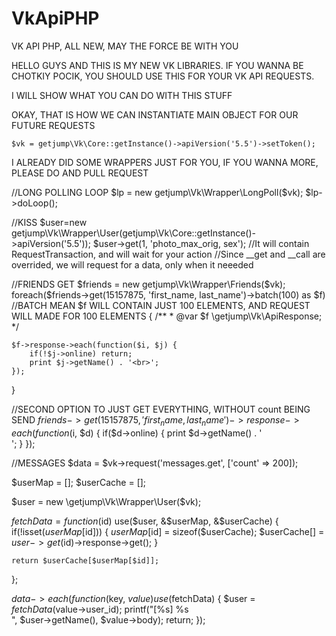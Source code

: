 VkApiPHP
========

VK API PHP, ALL NEW, MAY THE FORCE BE WITH YOU


HELLO GUYS AND THIS IS MY NEW VK LIBRARIES. IF YOU WANNA BE CHOTKIY POCIK, YOU SHOULD USE THIS FOR YOUR VK API REQUESTS.

I WILL SHOW WHAT YOU CAN DO WITH THIS STUFF

OKAY, THAT IS HOW WE CAN INSTANTIATE MAIN OBJECT FOR OUR FUTURE REQUESTS

`$vk = getjump\Vk\Core::getInstance()->apiVersion('5.5')->setToken();`
 
 
I ALREADY DID SOME WRAPPERS JUST FOR YOU, IF YOU WANNA MORE, PLEASE DO AND PULL REQUEST

//LONG POLLING LOOP
$lp = new getjump\Vk\Wrapper\LongPoll($vk);
$lp->doLoop();
 
//KISS
$user=new getjump\Vk\Wrapper\User(getjump\Vk\Core::getInstance()->apiVersion('5.5'));
$user->get(1, 'photo_max_orig, sex'); //It will contain RequestTransaction, and will wait for your action
//Since __get and __call are overrided, we will request for a data, only when it neeeded
 
//FRIENDS GET
$friends = new getjump\Vk\Wrapper\Friends($vk);
foreach($friends->get(15157875, 'first_name, last_name')->batch(100) as $f) //BATCH MEAN $f WILL CONTAIN JUST 100 ELEMENTS, AND REQUEST WILL MADE FOR 100 ELEMENTS
{
    /**
     * @var $f \getjump\Vk\ApiResponse;
     */
 
    $f->response->each(function($i, $j) {
        if(!$j->online) return;
        print $j->getName() . '<br>';
    });
}
 
//SECOND OPTION TO JUST GET EVERYTHING, WITHOUT count BEING SEND
$friends->get(15157875, 'first_name, last_name')->response->each(function($i, $d) {
    if($d->online)
    {
        print $d->getName() . '<br>';
    }
});
 
 
//MESSAGES
$data = $vk->request('messages.get', ['count' => 200]);
 
$userMap = [];
$userCache = [];
 
$user = new \getjump\Vk\Wrapper\User($vk);
 
$fetchData = function($id) use($user, &$userMap, &$userCache)
{
    if(!isset($userMap[$id]))
    {
        $userMap[$id] = sizeof($userCache);
        $userCache[] = $user->get($id)->response->get();
    }
 
    return $userCache[$userMap[$id]];
};
 
$data->each(function($key, $value) use($fetchData) {
    $user = $fetchData($value->user_id);
    printf("[%s] %s <br>", $user->getName(), $value->body);
    return;
});
